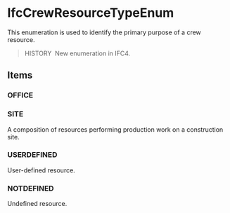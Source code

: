 # IfcCrewResourceTypeEnum

This enumeration is used to identify the primary purpose of a crew resource.

> HISTORY&nbsp; New enumeration in IFC4.

## Items

### OFFICE


### SITE
A composition of resources performing production work on a construction site.

### USERDEFINED
User-defined resource.

### NOTDEFINED
Undefined resource.
